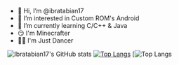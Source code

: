 - 👋 Hi, I’m @ibratabian17
- 👀 I’m interested in Custom ROM's Android
- 🌱 I’m currently learning C/C++ & Java
- 😏 I'm Minecrafter
- 👩‍💻 I'm Just Dancer

![Ibratabian17's GitHub stats](https://github-readme-stats.vercel.app/api?username=ibratabian17&theme=github_dark&show_icons=true&count_private=true)
[![Top Langs](https://github-readme-stats.vercel.app/api/top-langs/?username=ibratabian17&theme=github_dark)](https://github.com/ibratabian17)
[![Top Langs](https://komarev.com/ghpvc/?username=ibratabian17&label=Profile%20Views&color=000000&style=flat)

